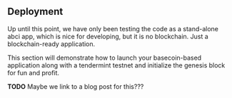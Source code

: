 ## Deployment

Up until this point, we have only been testing the code as a stand-alone abci app, 
which is nice for developing, but it is no blockchain.  Just a blockchain-ready application.

This section will demonstrate how to launch your basecoin-based application along 
with a tendermint testnet and initialize the genesis block for fun and profit.

**TODO** Maybe we link to a blog post for this???

